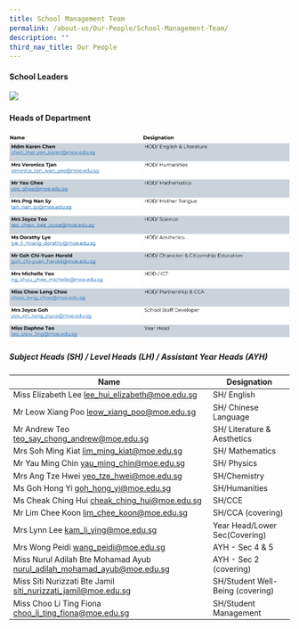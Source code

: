 ```yaml
---
title: School Management Team
permalink: /about-us/Our-People/School-Management-Team/
description: ""
third_nav_title: Our People
---
```

#### **School Leaders**
![](/images/About%20us/Our%20People/School%20Management%20Team/SLs2.png)

#### **Heads of Department**
![](/images/About%20us/Our%20People/School%20Management%20Team/HODs.jpg)


##### **Subject Heads (SH) / Level Heads (LH) / Assistant Year Heads (AYH)**

| Name                                                                      | Designation                       |
|---------------------------------------------------------------------------|-----------------------------------|
|  Miss Elizabeth Lee  lee_hui_elizabeth@moe.edu.sg                         |  SH/ English                      |
|  Mr Leow Xiang Poo  leow_xiang_poo@moe.edu.sg                             |  SH/ Chinese Language             |
|  Mr Andrew Teo  teo_say_chong_andrew@moe.edu.sg                           |  SH/ Literature & Aesthetics      |
|  Mrs Soh Ming Kiat  lim_ming_kiat@moe.edu.sg                              |  SH/ Mathematics                  |
|  Mr Yau Ming Chin  yau_ming_chin@moe.edu.sg                               |  SH/ Physics                      |
|  Mrs Ang Tze Hwei  yeo_tze_hwei@moe.edu.sg                                | SH/Chemistry                      |
|  Ms Goh Hong Yi goh_hong_yi@moe.edu.sg                                    | SH/Humanities                     |
| Ms Cheak Ching Hui cheak_ching_hui@moe.edu.sg                             | SH/CCE                            |
| Mr Lim Chee Koon lim_chee_koon@moe.edu.sg                                 | SH/CCA (covering)                 |
|  Mrs Lynn Lee   kam_li_ying@moe.edu.sg                                    |  Year Head/Lower Sec(Covering)    |
|  Mrs Wong Peidi  wang_peidi@moe.edu.sg                                    |  AYH - Sec 4 & 5                  |
|  Miss Nurul Adilah Bte Mohamad Ayub  nurul_adilah_mohamad_ayub@moe.edu.sg |  AYH - Sec 2 (covering)           |
|  Miss Siti Nurizzati Bte Jamil  siti_nurizzati_jamil@moe.edu.sg           |  SH/Student Well-Being (covering) |
|  Miss Choo Li Ting Fiona  choo_li_ting_fiona@moe.edu.sg                   |  SH/Student Management            |
